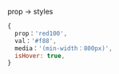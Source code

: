 
prop -> styles

```jsx
{ 
  prop：'red100',
  val：'#f88',
  media：'(min-width：800px)',
  isHover: true,
}
```